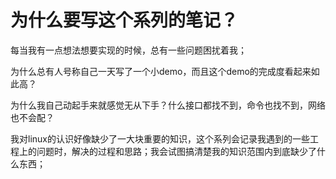 # 为什么要写这个系列的笔记？



每当我有一点想法想要实现的时候，总有一些问题困扰着我；

为什么总有人号称自己一天写了一个小demo，而且这个demo的完成度看起来如此高？

为什么我自己动起手来就感觉无从下手？什么接口都找不到，命令也找不到，网络也不会配？

我对linux的认识好像缺少了一大块重要的知识，这个系列会记录我遇到的一些工程上的问题时，解决的过程和思路；我会试图搞清楚我的知识范围内到底缺少了什么东西；